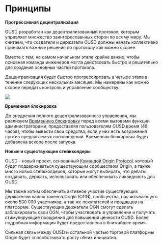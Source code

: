 # Принципы

**Прогрессивная децентрализация**

OUSD разработан как децентрализованный протокол, которым управляет множество заинтересованных сторон по всему миру. Мы считаем, что создатели и держатели OUSD должны начать коллективно принимать важные решения по протоколу как можно скорее.

Вместе с тем, на самом начальном этапе крайне важно, чтобы основная команда инженеров могла действовать быстро и решительно для создания основных частей протокола.

Децентрализация будет быстро прогрессировать в четыре этапа в течение следующих нескольких месяцев. Мы намерены как можно скорее передать контроль и управление сообществу.

![](../.gitbook/assets/ousd_docs_graphics_2%20%283%29.png)

**Временная блокировка**

До внедрения полного децентрализованного управления, мы реализуем [Временную блокировку](../smart-contracts/api/timelock.md) перед всеми вызовами функции администраторами, предоставляя пользователям OUSD время \(48 часов\), чтобы вывести свои средства, если у них есть возражения против предлагаемых нововведений. Временная блокировка будет добавлена вскоре после запуска.

**Новые и существующие стейкхолдеры**

OUSD - новый проект, основанный [Командой Origin Protocol](www.originprotocol.com/team), который будет поддерживаться существующим сообществом Origin, а также много новых стейкхолдеров, которые могут выбирать, что делать: создавать, держать, использовать или обеспечивать ликвидность для OUSD.

Мы также хотим обеспечить активное участие существующих держателей наших токенов Origin \(OGN\), сообщества, насчитывающего около 500 000 участников, а так же покупателей и продавцов на платформе. Существующие держатели OGN смогут сделать заблокировать свои OGN, чтобы участвовать в управлении и получать стимулирующие поощрения для повышения ценности OUSD. Более подробная информация будет предоставлена в ближайшее время.

Сильная связь между OUSD и остальной частью торговой платформы Origin будет способствовать росту обеих инициатив.



